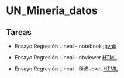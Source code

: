 # UN_Mineria_datos


## Tareas

*    Ensayo Regresión Lineal - notebook [ipynb](https://github.com/mcgongoraa/UN_Mineria_datos/blob/main/Tareas/Ensayo_Regresion_Lineal.ipynb)

*    Ensayo Regresión Lineal - nbviewer [HTML](https://nbviewer.jupyter.org/github/mcgongoraa/UN_Mineria_datos/blob/main/Tareas/Ensayo_Regresion_Lineal.ipynb)

*    Ensayo Regresión Lineal - BitBucket [HTML](https://htmlpreview.github.io/?https://github.com/mcgongoraa/UN_Mineria_datos/blob/main/Tareas/Ensayo_Regresion_Lineal.html)
